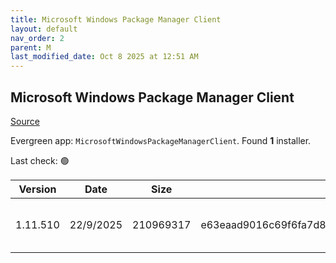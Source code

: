 ```yaml
---
title: Microsoft Windows Package Manager Client
layout: default
nav_order: 2
parent: M
last_modified_date: Oct 8 2025 at 12:51 AM
---
```


## Microsoft Windows Package Manager Client

[Source](https://docs.microsoft.com/en-us/windows/package-manager/)

Evergreen app: `MicrosoftWindowsPackageManagerClient`. Found **1** installer.

Last check: 🟢

| Version  | Date      | Size      | Sha256                                                           | Architecture | InstallerType | Type       | URI                                                                                                                                                                                                                                                      |
| -------- | --------- | --------- | ---------------------------------------------------------------- | ------------ | ------------- | ---------- | -------------------------------------------------------------------------------------------------------------------------------------------------------------------------------------------------------------------------------------------------------- |
| 1.11.510 | 22/9/2025 | 210969317 | e63eaad9016c69f6fa7d84ffb73d0e7cefdbff0e4117309df5fed56cdcc8fd54 | x86          | Default       | msixbundle | [https://github.com/microsoft/winget-cli/releases/download/v1.11.510/Microsoft.DesktopAppInstaller_8wekyb3d8bbwe.msixbundle](https://github.com/microsoft/winget-cli/releases/download/v1.11.510/Microsoft.DesktopAppInstaller_8wekyb3d8bbwe.msixbundle) |
